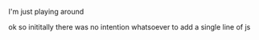 I'm just playing around

ok so inititally there was no intention whatsoever to add a single line of js